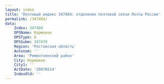 ```yaml
---
layout: index
title: 'Почтовый индекс 347484: отделение почтовой связи Почты России'
permalink: /347484/
data:
    Index: 347484
    OPSName: Кормовое
    OPSType: О
    OPSSubm: 347479
    Region: 'Ростовская область'
    Autonom: ''
    Area: 'Ремонтненский район'
    City: Кормовое
    City1: ''
    ActDate: '20070214'
    IndexOld: ''
---
```

